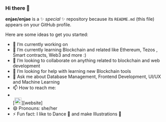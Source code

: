 ### Hi there 👋


**enjae/enjae** is a ✨ _special_ ✨ repository because its `README.md` (this file) appears on your GitHub profile.

Here are some ideas to get you started:

- 🔭 I’m currently working on 
- 🌱 I’m currently learning Blockchain and related like Ethereum, Tezos , Smart contracts, Web3 and more :)
- 👯 I’m looking to collaborate on anything related to blockchain and web development
- 🤔 I’m looking for help with learning new Blockchain tools
- 💬 Ask me about Database Management, Frontend Development, UI/UX and Machine Learning
- 📫 How to reach me:
- <br> 
  [<img alt="linkedin.com" width="22px" src="https://image.flaticon.com/icons/png/512/174/174857.png" />][website]
- 😄 Pronouns: she/her
- ⚡ Fun fact: I like to Dance 💃 and make Illustrations  🎨

